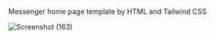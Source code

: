 Messenger home page template by HTML and Tailwind CSS


![Screenshot (163)](https://github.com/Samane1998/ChatHome-Ui/assets/136247795/4962fb7b-b625-4cee-ada8-a4b60283ebdf)
